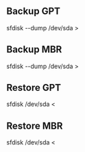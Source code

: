 ## Backup GPT

sfdisk --dump /dev/sda > <file>

## Backup MBR

sfdisk --dump /dev/sda > <file>

## Restore GPT

sfdisk /dev/sda < <file>

## Restore MBR

sfdisk /dev/sda < <file>
